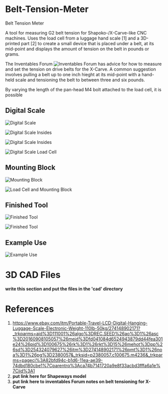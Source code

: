 # Belt-Tension-Meter
Belt Tension Meter

A tool for measuring G2 belt tension for Shapoko-/X-Carve-like CNC machines.
Uses the load cell from a luggage hand scale \[1\] and a 3D-printed part \[2\] to create a small device that is placed under a belt, at its mid-point and displays the amount of tension on the belt in pounds or grams.

The Inventables Forum ![Inventables Forum](https://discuss.inventables.com/) has advice for how to measure and set the tension on drive belts for the X-Carve.  A common suggestion involves pulling a belt up to one inch hieght at its mid-point with a hand-held scale and tensioning the belt to between three and six pounds.

By varying the length of the pan-head M4 bolt attached to the load cell, it is possible

## Digital Scale
![Digital Scale](https://github.com/jduanen/Belt-Tension-Meter/blob/master/images/scale.jpg)

![Digital Scale Insides](https://github.com/jduanen/Belt-Tension-Meter/blob/master/images/scaleInsides1.jpg)

![Digital Scale Insides](https://github.com/jduanen/Belt-Tension-Meter/blob/master/images/scaleInsides2.jpg)

![Digital Scale Load Cell](https://github.com/jduanen/Belt-Tension-Meter/blob/master/images/loadCell.jpg)

## Mounting Block
![Mounting Block](https://github.com/jduanen/Belt-Tension-Meter/blob/master/images/mount.jpg)

![Load Cell and Mounting Block](https://github.com/jduanen/Belt-Tension-Meter/blob/master/images/loadCellMount.jpg)

## Finished Tool
![Finished Tool](https://github.com/jduanen/Belt-Tension-Meter/blob/master/images/finished1.jpg)

![Finished Tool](https://github.com/jduanen/Belt-Tension-Meter/blob/master/images/finished2.jpg)

## Example Use
![Example Use](https://github.com/jduanen/Belt-Tension-Meter/blob/master/images/use.jpg)

# 3D CAD Files
**write this section and put the files in the 'cad' directory**

# References
1. https://www.ebay.com/itm/Portable-Travel-LCD-Digital-Hanging-Luggage-Scale-Electronic-Weight-110lb-50kg/274148902171?_trkparms=aid%3D111001%26algo%3DREC.SEED%26ao%3D1%26asc%3D20160908105057%26meid%3Dfd041084d6524943879dd44fea301e24%26pid%3D100675%26rk%3D1%26rkt%3D15%26mehot%3Dpp%26sd%3D254324079627%26itm%3D274148902171%26pmt%3D1%26noa%3D1%26pg%3D2380057&_trksid=p2380057.c100675.m4236&_trkparms=pageci%3A82bfd94c-b1d6-11ea-ae39-74dbd180cbe1%7Cparentrq%3Aca74b7141720a9e8f33acbd3fffa6a1e%7Ciid%3A1
2. **put link here for Shapeways model**
3. **put link here to inventables Forum notes on belt tensioning for X-Carve**
  
